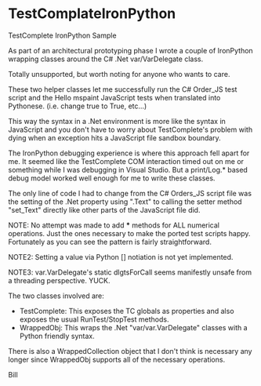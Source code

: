 TestComplateIronPython
======================

TestComplete IronPython Sample


As part of an architectural prototyping phase I wrote a couple of IronPython wrapping classes around the C# .Net var/VarDelegate class.

 Totally unsupported, but worth noting for anyone who wants to care.

 These two helper classes let me successfully run the C# Order_JS test script and the Hello mspaint JavaScript tests when translated into Pythonese. (i.e. change true to True, etc...)

 This way the syntax in a .Net environment is more like the syntax in JavaScript and you don't have to worry about TestComplete's problem with dying when an exception hits a JavaScript file sandbox boundary.

 The IronPython debugging experience is where this approach fell apart for me. It seemed like the TestComplete COM interaction timed out on me or something while I was debugging in Visual Studio. But a print/Log.* based debug model worked well enough for me to write these classes.

 The only line of code I had to change from the C# Orders_JS script file was the setting of the .Net property using ".Text" to calling the setter method "set_Text" directly like other parts of the JavaScript file did.

 NOTE: No attempt was made to add __*__ methods for ALL numerical operations. Just the ones necessary to make the ported test scripts happy.
 Fortunately as you can see the pattern is fairly straightforward.

 NOTE2: Setting a value via Python [] notiation is not yet implemented.

 NOTE3: var.VarDelegate's static dlgtsForCall seems manifestly unsafe from a threading perspective. YUCK.

 The two classes involved are:
 * TestComplete: This exposes the TC globals as properties and also exposes the usual RunTest/StopTest methods.
 * WrappedObj: This wraps the .Net "var/var.VarDelegate" classes with a Python friendly syntax.

 There is also a WrappedCollection object that I don't think is necessary any longer since WrappedObj supports all of the necessary operations.

 Bill

